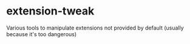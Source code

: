 # extension-tweak
Various tools to manipulate extensions not provided by default (usually because it's too dangerous)
